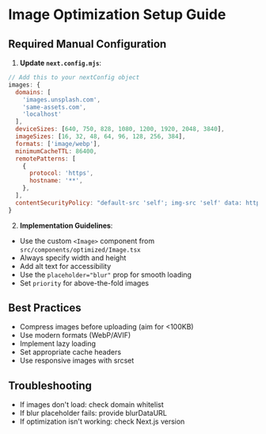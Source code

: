 # Image Optimization Setup Guide

## Required Manual Configuration

1. **Update `next.config.mjs`**:
```javascript
// Add this to your nextConfig object
images: {
  domains: [
    'images.unsplash.com', 
    'same-assets.com',
    'localhost'
  ],
  deviceSizes: [640, 750, 828, 1080, 1200, 1920, 2048, 3840],
  imageSizes: [16, 32, 48, 64, 96, 128, 256, 384],
  formats: ['image/webp'],
  minimumCacheTTL: 86400,
  remotePatterns: [
    {
      protocol: 'https',
      hostname: '**',
    },
  ],
  contentSecurityPolicy: "default-src 'self'; img-src 'self' data: https://*;"
}
```

2. **Implementation Guidelines**:
- Use the custom `<Image>` component from `src/components/optimized/Image.tsx`
- Always specify width and height
- Add alt text for accessibility
- Use the `placeholder="blur"` prop for smooth loading
- Set `priority` for above-the-fold images

## Best Practices
- Compress images before uploading (aim for <100KB)
- Use modern formats (WebP/AVIF)
- Implement lazy loading
- Set appropriate cache headers
- Use responsive images with srcset

## Troubleshooting
- If images don't load: check domain whitelist
- If blur placeholder fails: provide blurDataURL
- If optimization isn't working: check Next.js version